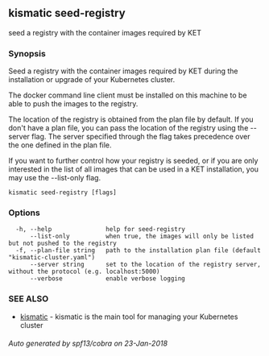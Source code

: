 ## kismatic seed-registry

seed a registry with the container images required by KET

### Synopsis



Seed a registry with the container images required by KET during the installation
or upgrade of your Kubernetes cluster.

The docker command line client must be installed on this machine to be able 
to push the images to the registry.

The location of the registry is obtained from the plan file by default. If you
don't have a plan file, you can pass the location of the registry using the 
--server flag. The server specified through the flag takes precedence over the 
one defined in the plan file.

If you want to further control how your registry is seeded, or if you are only
interested in the list of all images that can be used in a KET installation, you
may use the --list-only flag.


```
kismatic seed-registry [flags]
```

### Options

```
  -h, --help               help for seed-registry
      --list-only          when true, the images will only be listed but not pushed to the registry
  -f, --plan-file string   path to the installation plan file (default "kismatic-cluster.yaml")
      --server string      set to the location of the registry server, without the protocol (e.g. localhost:5000)
      --verbose            enable verbose logging
```

### SEE ALSO
* [kismatic](kismatic.md)	 - kismatic is the main tool for managing your Kubernetes cluster

###### Auto generated by spf13/cobra on 23-Jan-2018
